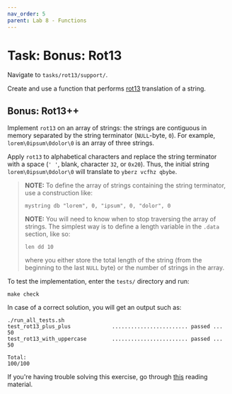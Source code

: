 ```yaml
---
nav_order: 5
parent: Lab 8 - Functions
---
```


# Task: Bonus: Rot13

Navigate to `tasks/rot13/support/`.

Create and use a function that performs [rot13](https://rot13.com/) translation of a string.

## Bonus: Rot13++

Implement `rot13` on an array of strings: the strings are contiguous in memory separated by the string terminator (`NULL`-byte, `0`).
For example, `lorem\0ipsum\0dolor\0` is an array of three strings.

Apply `rot13` to alphabetical characters and replace the string terminator with a space (`' '`, blank, character `32`, or `0x20`).
Thus, the initial string `lorem\0ipsum\0dolor\0` will translate to `yberz vcfhz qbybe`.

> **NOTE:** To define the array of strings containing the string terminator, use a construction like:
>
> ```Assembly
> mystring db "lorem", 0, "ipsum", 0, "dolor", 0
> ```
>
> **NOTE:** You will need to know when to stop traversing the array of strings. The simplest way is to define a length variable in the `.data` section, like so:
>
> ```Assembly
> len dd 10
> ```
>
> where you either store the total length of the string (from the beginning to the last `NULL` byte) or the number of strings in the array.

To test the implementation, enter the `tests/` directory and run:

```console
make check
```

In case of a correct solution, you will get an output such as:

```text
./run_all_tests.sh
test_rot13_plus_plus             ........................ passed ...  50
test_rot13_with_uppercase        ........................ passed ...  50

Total:                                                           100/100
```

If you're having trouble solving this exercise, go through [this](../../reading/functions.md) reading material.

